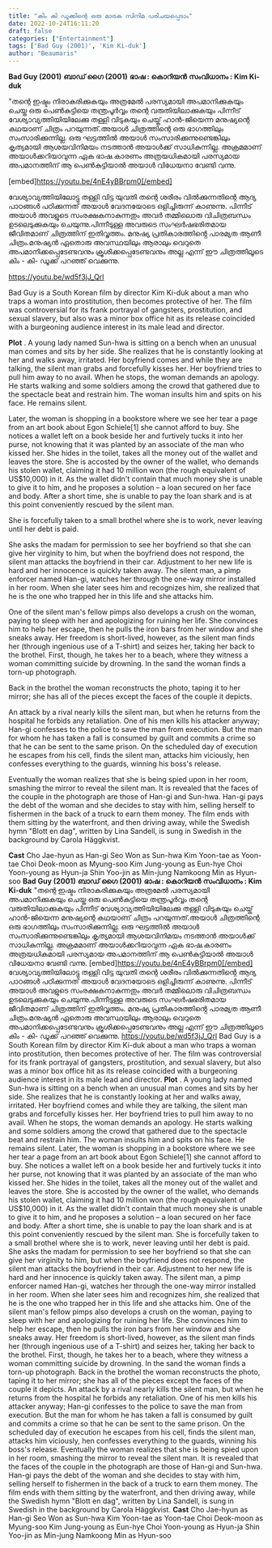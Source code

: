 ```yaml
---
title: "കിം കി ഡുക്കിന്റെ ഒരു മാരക സിനിമ പരിചയപ്പെടാം"
date: 2022-10-24T16:11:20
draft: false
categories: ["Entertainment"]
tags: ['Bad Guy (2001)', 'Kim Ki-duk']
author: "Beaumaris"
---
```


<strong>Bad Guy (2001)</strong>
<strong>ബാഡ് ഗൈ (2001)</strong>
<strong>ഭാഷ : കൊറിയൻ</strong>
<strong>സംവിധാനം : Kim Ki-duk</strong>

"തന്റെ ഇഷ്ടം നിരാകരിക്കുകയും അത്രമേൽ പരസ്യമായി അപമാനിക്കുകയും ചെയ്ത ഒരു പെൺകുട്ടിയെ തന്ത്രപൂർവ്വം തന്റെ വരുതിയിലാക്കുകയും പിന്നീട് വേശ്യാവ്യത്തിയിയിലേക്കു തള്ളി വിടുകയും ചെയ്ത് ഹാൻ-ജിയെന്ന മനുഷ്യന്റെ കഥയാണ് ചിത്രം പറയുന്നത്.അയാൾ ചിത്രത്തിന്റെ ഒരു ഭാഗത്തിലും സംസാരിക്കുന്നില്ല. ഒരു ഘട്ടത്തിൽ അയാൾ സംസാരിക്കുന്നുണ്ടെങ്കിലും കൃത്യമായി ആശയവിനിമയം നടത്താൻ അയാൾക്ക് സാധികുന്നില്ല. അക്രമമാണ് അയാൾക്കറിയാവുന്ന ഏക ഭാഷ.കാരണം അത്രയധികമായി പരസ്യമായ അപമാനത്തിന് ആ പെൺകുട്ടിയാൽ അയാൾ വിധേയനാ വേണ്ടി വന്നു.

[embed]https://youtu.be/4nE4yBBrpm0[/embed]


വേശ്യാവ്യത്തിയിലോട്ടു തള്ളി വിട്ട യുവതി തന്റെ ശരീരം വിൽക്കുന്നതിന്റെ ആദ്യ പാഠങ്ങൾ പഠിക്കുന്നത് അയാൾ വേദനയോടെ ഒളിച്ചിരുന്ന് കാണുന്നു. പിന്നീട് അയാൾ അവളുടെ സംരക്ഷകനാകുന്നതും അവർ തമ്മിലൊരു വിചിത്രബന്ധം ഉടലെടുക്കുകയും ചെയുന്നു.പിന്നീടുള്ള അവരുടെ സംഘർഷഭരിതമായ ജീവിതമാണ് ചിത്രത്തിന് ഇതിവൃത്തം. മനുഷ്യ പ്രതികാരത്തിൻ്റെ പാരമ്യത ആണീ ചിത്രം.മനുഷ്യൻ ഏതൊരു അവസ്ഥയിലും ആരാലും വെറുതെ അപമാനിക്കപ്പെടേണ്ടവനും ക്രൂശിക്കപ്പെടേണ്ടവനും അല്ല എന്ന് ഈ ചിത്രത്തിലൂടെ കിം - കി- ഡൂക്ക് പറഞ്ഞ് വെക്കുന്നു.

https://youtu.be/wd5f3jJ_QrI

Bad Guy is a South Korean film by director Kim Ki-duk about a man who traps a woman into prostitution, then becomes protective of her. The film was controversial for its frank portrayal of gangsters, prostitution, and sexual slavery, but also was a minor box office hit as its release coincided with a burgeoning audience interest in its male lead and director.

<strong>Plot</strong>
.
A young lady named Sun-hwa is sitting on a bench when an unusual man comes and sits by her side. She realizes that he is constantly looking at her and walks away, irritated. Her boyfriend comes and while they are talking, the silent man grabs and forcefully kisses her. Her boyfriend tries to pull him away to no avail. When he stops, the woman demands an apology. He starts walking and some soldiers among the crowd that gathered due to the spectacle beat and restrain him. The woman insults him and spits on his face. He remains silent.

Later, the woman is shopping in a bookstore where we see her tear a page from an art book about Egon Schiele[1] she cannot afford to buy. She notices a wallet left on a book beside her and furtively tucks it into her purse, not knowing that it was planted by an associate of the man who kissed her. She hides in the toilet, takes all the money out of the wallet and leaves the store. She is accosted by the owner of the wallet, who demands his stolen wallet, claiming it had 10 million won (the rough equivalent of US$10,000) in it. As the wallet didn't contain that much money she is unable to give it to him, and he proposes a solution – a loan secured on her face and body. After a short time, she is unable to pay the loan shark and is at this point conveniently rescued by the silent man.

She is forcefully taken to a small brothel where she is to work, never leaving until her debt is paid.

She asks the madam for permission to see her boyfriend so that she can give her virginity to him, but when the boyfriend does not respond, the silent man attacks the boyfriend in their car. Adjustment to her new life is hard and her innocence is quickly taken away. The silent man, a pimp enforcer named Han-gi, watches her through the one-way mirror installed in her room. When she later sees him and recognizes him, she realized that he is the one who trapped her in this life and she attacks him.

One of the silent man's fellow pimps also develops a crush on the woman, paying to sleep with her and apologizing for ruining her life. She convinces him to help her escape, then he pulls the iron bars from her window and she sneaks away. Her freedom is short-lived, however, as the silent man finds her (through ingenious use of a T-shirt) and seizes her, taking her back to the brothel. First, though, he takes her to a beach, where they witness a woman committing suicide by drowning. In the sand the woman finds a torn-up photograph.

Back in the brothel the woman reconstructs the photo, taping it to her mirror; she has all of the pieces except the faces of the couple it depicts.

An attack by a rival nearly kills the silent man, but when he returns from the hospital he forbids any retaliation. One of his men kills his attacker anyway; Han-gi confesses to the police to save the man from execution. But the man for whom he has taken a fall is consumed by guilt and commits a crime so that he can be sent to the same prison. On the scheduled day of execution he escapes from his cell, finds the silent man, attacks him viciously, hen confesses everything to the guards, winning his boss's release.

Eventually the woman realizes that she is being spied upon in her room, smashing the mirror to reveal the silent man. It is revealed that the faces of the couple in the photograph are those of Han-gi and Sun-hwa. Han-gi pays the debt of the woman and she decides to stay with him, selling herself to fishermen in the back of a truck to earn them money. The film ends with them sitting by the waterfront, and then driving away, while the Swedish hymn "Blott en dag", written by Lina Sandell, is sung in Swedish in the background by Carola Häggkvist.

<strong>Cast</strong>
Cho Jae-hyun as Han-gi
Seo Won as Sun-hwa
Kim Yoon-tae as Yoon-tae
Choi Deok-moon as Myung-soo
Kim Jung-young as Eun-hye
Choi Yoon-young as Hyun-ja
Shin Yoo-jin as Min-jung
Namkoong Min as Hyun-soo
**Bad Guy (2001)** **ബാഡ് ഗൈ (2001)** **ഭാഷ : കൊറിയൻ** **സംവിധാനം : Kim Ki-duk** "തന്റെ ഇഷ്ടം നിരാകരിക്കുകയും അത്രമേൽ പരസ്യമായി അപമാനിക്കുകയും ചെയ്ത ഒരു പെൺകുട്ടിയെ തന്ത്രപൂർവ്വം തന്റെ വരുതിയിലാക്കുകയും പിന്നീട് വേശ്യാവ്യത്തിയിയിലേക്കു തള്ളി വിടുകയും ചെയ്ത് ഹാൻ-ജിയെന്ന മനുഷ്യന്റെ കഥയാണ് ചിത്രം പറയുന്നത്.അയാൾ ചിത്രത്തിന്റെ ഒരു ഭാഗത്തിലും സംസാരിക്കുന്നില്ല. ഒരു ഘട്ടത്തിൽ അയാൾ സംസാരിക്കുന്നുണ്ടെങ്കിലും കൃത്യമായി ആശയവിനിമയം നടത്താൻ അയാൾക്ക് സാധികുന്നില്ല. അക്രമമാണ് അയാൾക്കറിയാവുന്ന ഏക ഭാഷ.കാരണം അത്രയധികമായി പരസ്യമായ അപമാനത്തിന് ആ പെൺകുട്ടിയാൽ അയാൾ വിധേയനാ വേണ്ടി വന്നു. [embed]https://youtu.be/4nE4yBBrpm0[/embed] വേശ്യാവ്യത്തിയിലോട്ടു തള്ളി വിട്ട യുവതി തന്റെ ശരീരം വിൽക്കുന്നതിന്റെ ആദ്യ പാഠങ്ങൾ പഠിക്കുന്നത് അയാൾ വേദനയോടെ ഒളിച്ചിരുന്ന് കാണുന്നു. പിന്നീട് അയാൾ അവളുടെ സംരക്ഷകനാകുന്നതും അവർ തമ്മിലൊരു വിചിത്രബന്ധം ഉടലെടുക്കുകയും ചെയുന്നു.പിന്നീടുള്ള അവരുടെ സംഘർഷഭരിതമായ ജീവിതമാണ് ചിത്രത്തിന് ഇതിവൃത്തം. മനുഷ്യ പ്രതികാരത്തിൻ്റെ പാരമ്യത ആണീ ചിത്രം.മനുഷ്യൻ ഏതൊരു അവസ്ഥയിലും ആരാലും വെറുതെ അപമാനിക്കപ്പെടേണ്ടവനും ക്രൂശിക്കപ്പെടേണ്ടവനും അല്ല എന്ന് ഈ ചിത്രത്തിലൂടെ കിം - കി- ഡൂക്ക് പറഞ്ഞ് വെക്കുന്നു. https://youtu.be/wd5f3jJ_QrI Bad Guy is a South Korean film by director Kim Ki-duk about a man who traps a woman into prostitution, then becomes protective of her. The film was controversial for its frank portrayal of gangsters, prostitution, and sexual slavery, but also was a minor box office hit as its release coincided with a burgeoning audience interest in its male lead and director. **Plot** . A young lady named Sun-hwa is sitting on a bench when an unusual man comes and sits by her side. She realizes that he is constantly looking at her and walks away, irritated. Her boyfriend comes and while they are talking, the silent man grabs and forcefully kisses her. Her boyfriend tries to pull him away to no avail. When he stops, the woman demands an apology. He starts walking and some soldiers among the crowd that gathered due to the spectacle beat and restrain him. The woman insults him and spits on his face. He remains silent. Later, the woman is shopping in a bookstore where we see her tear a page from an art book about Egon Schiele[1] she cannot afford to buy. She notices a wallet left on a book beside her and furtively tucks it into her purse, not knowing that it was planted by an associate of the man who kissed her. She hides in the toilet, takes all the money out of the wallet and leaves the store. She is accosted by the owner of the wallet, who demands his stolen wallet, claiming it had 10 million won (the rough equivalent of US$10,000) in it. As the wallet didn't contain that much money she is unable to give it to him, and he proposes a solution – a loan secured on her face and body. After a short time, she is unable to pay the loan shark and is at this point conveniently rescued by the silent man. She is forcefully taken to a small brothel where she is to work, never leaving until her debt is paid. She asks the madam for permission to see her boyfriend so that she can give her virginity to him, but when the boyfriend does not respond, the silent man attacks the boyfriend in their car. Adjustment to her new life is hard and her innocence is quickly taken away. The silent man, a pimp enforcer named Han-gi, watches her through the one-way mirror installed in her room. When she later sees him and recognizes him, she realized that he is the one who trapped her in this life and she attacks him. One of the silent man's fellow pimps also develops a crush on the woman, paying to sleep with her and apologizing for ruining her life. She convinces him to help her escape, then he pulls the iron bars from her window and she sneaks away. Her freedom is short-lived, however, as the silent man finds her (through ingenious use of a T-shirt) and seizes her, taking her back to the brothel. First, though, he takes her to a beach, where they witness a woman committing suicide by drowning. In the sand the woman finds a torn-up photograph. Back in the brothel the woman reconstructs the photo, taping it to her mirror; she has all of the pieces except the faces of the couple it depicts. An attack by a rival nearly kills the silent man, but when he returns from the hospital he forbids any retaliation. One of his men kills his attacker anyway; Han-gi confesses to the police to save the man from execution. But the man for whom he has taken a fall is consumed by guilt and commits a crime so that he can be sent to the same prison. On the scheduled day of execution he escapes from his cell, finds the silent man, attacks him viciously, hen confesses everything to the guards, winning his boss's release. Eventually the woman realizes that she is being spied upon in her room, smashing the mirror to reveal the silent man. It is revealed that the faces of the couple in the photograph are those of Han-gi and Sun-hwa. Han-gi pays the debt of the woman and she decides to stay with him, selling herself to fishermen in the back of a truck to earn them money. The film ends with them sitting by the waterfront, and then driving away, while the Swedish hymn "Blott en dag", written by Lina Sandell, is sung in Swedish in the background by Carola Häggkvist. **Cast** Cho Jae-hyun as Han-gi Seo Won as Sun-hwa Kim Yoon-tae as Yoon-tae Choi Deok-moon as Myung-soo Kim Jung-young as Eun-hye Choi Yoon-young as Hyun-ja Shin Yoo-jin as Min-jung Namkoong Min as Hyun-soo
